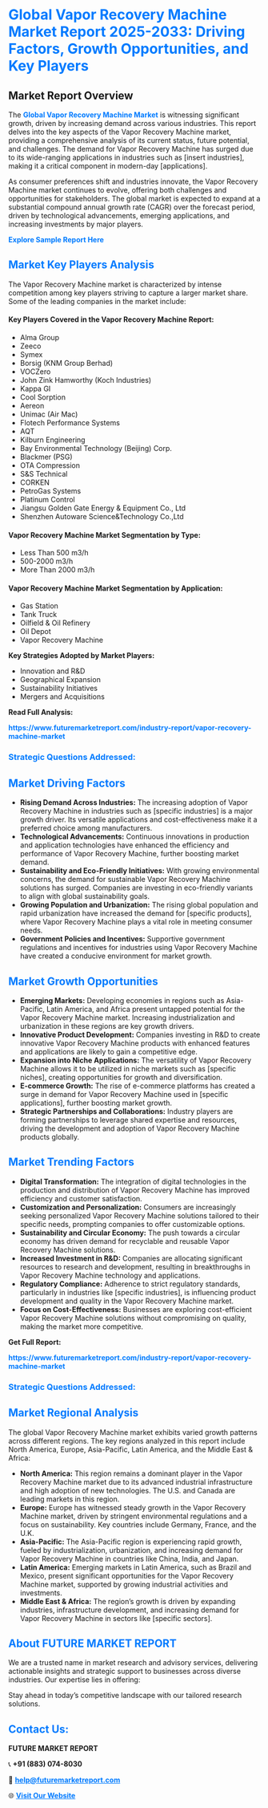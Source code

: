 <h1 style="color: #007BFF;">Global Vapor Recovery Machine Market Report 2025-2033: Driving Factors, Growth Opportunities, and Key Players</h1>

<section id="overview">
<h2>Market Report Overview</h2>
<p>The <a href="https://www.futuremarketreport.com/industry-report/vapor-recovery-machine-market" style="color: #007BFF; text-decoration: none;"><strong>Global Vapor Recovery Machine Market</strong></a> is witnessing significant growth, driven by increasing demand across various industries. This report delves into the key aspects of the Vapor Recovery Machine market, providing a comprehensive analysis of its current status, future potential, and challenges. The demand for Vapor Recovery Machine has surged due to its wide-ranging applications in industries such as [insert industries], making it a critical component in modern-day [applications].</p>
<p>As consumer preferences shift and industries innovate, the Vapor Recovery Machine market continues to evolve, offering both challenges and opportunities for stakeholders. The global market is expected to expand at a substantial compound annual growth rate (CAGR) over the forecast period, driven by technological advancements, emerging applications, and increasing investments by major players.</p>
</section>

<section id="overview">
<p><a href="https://www.futuremarketreport.com/request-sample/reportId=111476" style="color: #007BFF; text-decoration: none;"><strong>Explore Sample Report Here</strong></a></p>
</section>

<section id="key-players">
<h2 style="color: #007BFF;">Market Key Players Analysis</h2>
<p>The Vapor Recovery Machine market is characterized by intense competition among key players striving to capture a larger market share. Some of the leading companies in the market include:</p>
<h4>Key Players Covered in the Vapor Recovery Machine Report:</h4>
<ul><li>Alma Group</li><li>Zeeco</li><li>Symex</li><li>Borsig (KNM Group Berhad)</li><li>VOCZero</li><li>John Zink Hamworthy (Koch Industries)</li><li>Kappa GI</li><li>Cool Sorption</li><li>Aereon</li><li>Unimac (Air Mac)</li><li>Flotech Performance Systems</li><li>AQT</li><li>Kilburn Engineering</li><li>Bay Environmental Technology (Beijing) Corp.</li><li>Blackmer (PSG)</li><li>OTA Compression</li><li>S&amp;S Technical</li><li>CORKEN</li><li>PetroGas Systems</li><li>Platinum Control</li><li>Jiangsu Golden Gate Energy &amp; Equipment Co., Ltd</li><li>Shenzhen Autoware Science&amp;Technology Co.,Ltd</li></ul>
<h4>Vapor Recovery Machine Market Segmentation by Type:</h4>
<ul><li>Less Than 500 m3/h</li><li>500-2000 m3/h</li><li>More Than 2000 m3/h</li></ul>

<h4>Vapor Recovery Machine Market Segmentation by Application:</h4>
<ul><li>Gas Station</li><li>Tank Truck</li><li>Oilfield &amp; Oil Refinery</li><li>Oil Depot</li><li>Vapor Recovery Machine</li></ul>
<p><strong>Key Strategies Adopted by Market Players:</strong></p>
<ul>
<li>Innovation and R&D</li>
<li>Geographical Expansion</li>
<li>Sustainability Initiatives</li>
<li>Mergers and Acquisitions</li>
</ul>
</section>

<section>
<p><strong>Read Full Analysis: </strong></p><a href="https://www.futuremarketreport.com/industry-report/vapor-recovery-machine-market" style="color: #007BFF; text-decoration: none;"><strong>https://www.futuremarketreport.com/industry-report/vapor-recovery-machine-market</strong></a>
<h3 style="color: #007BFF;">Strategic Questions Addressed:</h3>
</section>

<section id="driving-factors">
<h2 style="color: #007BFF;">Market Driving Factors</h2>
<ul>
<li><strong>Rising Demand Across Industries:</strong> The increasing adoption of Vapor Recovery Machine in industries such as [specific industries] is a major growth driver. Its versatile applications and cost-effectiveness make it a preferred choice among manufacturers.</li>
<li><strong>Technological Advancements:</strong> Continuous innovations in production and application technologies have enhanced the efficiency and performance of Vapor Recovery Machine, further boosting market demand.</li>
<li><strong>Sustainability and Eco-Friendly Initiatives:</strong> With growing environmental concerns, the demand for sustainable Vapor Recovery Machine solutions has surged. Companies are investing in eco-friendly variants to align with global sustainability goals.</li>
<li><strong>Growing Population and Urbanization:</strong> The rising global population and rapid urbanization have increased the demand for [specific products], where Vapor Recovery Machine plays a vital role in meeting consumer needs.</li>
<li><strong>Government Policies and Incentives:</strong> Supportive government regulations and incentives for industries using Vapor Recovery Machine have created a conducive environment for market growth.</li>
</ul>
</section>

<section id="growth-opportunities">
<h2 style="color: #007BFF;">Market Growth Opportunities</h2>
<ul>
<li><strong>Emerging Markets:</strong> Developing economies in regions such as Asia-Pacific, Latin America, and Africa present untapped potential for the Vapor Recovery Machine market. Increasing industrialization and urbanization in these regions are key growth drivers.</li>
<li><strong>Innovative Product Development:</strong> Companies investing in R&D to create innovative Vapor Recovery Machine products with enhanced features and applications are likely to gain a competitive edge.</li>
<li><strong>Expansion into Niche Applications:</strong> The versatility of Vapor Recovery Machine allows it to be utilized in niche markets such as [specific niches], creating opportunities for growth and diversification.</li>
<li><strong>E-commerce Growth:</strong> The rise of e-commerce platforms has created a surge in demand for Vapor Recovery Machine used in [specific applications], further boosting market growth.</li>
<li><strong>Strategic Partnerships and Collaborations:</strong> Industry players are forming partnerships to leverage shared expertise and resources, driving the development and adoption of Vapor Recovery Machine products globally.</li>
</ul>
</section>

<section id="trending-factors">
<h2 style="color: #007BFF;">Market Trending Factors</h2>
<ul>
<li><strong>Digital Transformation:</strong> The integration of digital technologies in the production and distribution of Vapor Recovery Machine has improved efficiency and customer satisfaction.</li>
<li><strong>Customization and Personalization:</strong> Consumers are increasingly seeking personalized Vapor Recovery Machine solutions tailored to their specific needs, prompting companies to offer customizable options.</li>
<li><strong>Sustainability and Circular Economy:</strong> The push towards a circular economy has driven demand for recyclable and reusable Vapor Recovery Machine solutions.</li>
<li><strong>Increased Investment in R&D:</strong> Companies are allocating significant resources to research and development, resulting in breakthroughs in Vapor Recovery Machine technology and applications.</li>
<li><strong>Regulatory Compliance:</strong> Adherence to strict regulatory standards, particularly in industries like [specific industries], is influencing product development and quality in the Vapor Recovery Machine market.</li>
<li><strong>Focus on Cost-Effectiveness:</strong> Businesses are exploring cost-efficient Vapor Recovery Machine solutions without compromising on quality, making the market more competitive.</li>
</ul>
</section>

<section>
<p><strong>Get Full Report: </strong></p><a href="https://www.futuremarketreport.com/industry-report/vapor-recovery-machine-market" style="color: #007BFF; text-decoration: none;"><strong>https://www.futuremarketreport.com/industry-report/vapor-recovery-machine-market</strong></a>
<h3 style="color: #007BFF;">Strategic Questions Addressed:</h3>
</section>


<section id="regional-analysis">
<h2 style="color: #007BFF;">Market Regional Analysis</h2>
<p>The global Vapor Recovery Machine market exhibits varied growth patterns across different regions. The key regions analyzed in this report include North America, Europe, Asia-Pacific, Latin America, and the Middle East & Africa:</p>
<ul>
<li><strong>North America:</strong> This region remains a dominant player in the Vapor Recovery Machine market due to its advanced industrial infrastructure and high adoption of new technologies. The U.S. and Canada are leading markets in this region.</li>
<li><strong>Europe:</strong> Europe has witnessed steady growth in the Vapor Recovery Machine market, driven by stringent environmental regulations and a focus on sustainability. Key countries include Germany, France, and the U.K.</li>
<li><strong>Asia-Pacific:</strong> The Asia-Pacific region is experiencing rapid growth, fueled by industrialization, urbanization, and increasing demand for Vapor Recovery Machine in countries like China, India, and Japan.</li>
<li><strong>Latin America:</strong> Emerging markets in Latin America, such as Brazil and Mexico, present significant opportunities for the Vapor Recovery Machine market, supported by growing industrial activities and investments.</li>
<li><strong>Middle East & Africa:</strong> The region’s growth is driven by expanding industries, infrastructure development, and increasing demand for Vapor Recovery Machine in sectors like [specific sectors].</li>
</ul>
</section>

<footer>
<h2 style="color: #007BFF;">About FUTURE MARKET REPORT</h2>
<p>We are a trusted name in market research and advisory services, delivering actionable insights and strategic support to businesses across diverse industries. Our expertise lies in offering:</p>

<p>Stay ahead in today’s competitive landscape with our tailored research solutions.</p>

<h2 style="color: #007BFF;">Contact Us:</h2>
<p><strong>FUTURE MARKET REPORT</strong></p>
<p>📞 <strong>+91 (883) 074-8030</strong></p>
<p>📧 <strong><a href="mailto:help@futuremarketreport.com" style="color: #007BFF;">help@futuremarketreport.com</a></strong></p>
<p>🌐 <strong><a href="https://www.futuremarketreport.com/" style="color: #007BFF;">Visit Our Website</a></strong></p>
</footer>